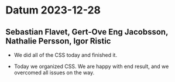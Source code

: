 # Datum 2023-12-28

## Sebastian Flavet, Gert-Ove Eng Jacobsson, Nathalie Persson, Igor Ristic

- We did all of the CSS today and finished it.

- Today we organized CSS. We are happy with end result, and we overcomed all issues on the way.

